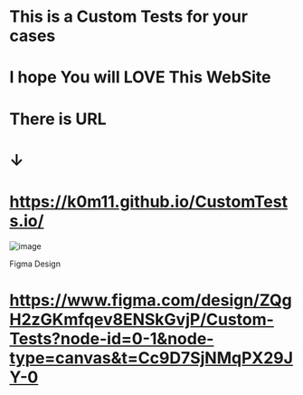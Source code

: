 # This is a Custom Tests for your cases
# I hope You will LOVE This WebSite
# There is URL
# ↓
# https://k0m11.github.io/CustomTests.io/

![image](https://github.com/user-attachments/assets/053c53c3-dde2-4f45-a333-e03101084704)


Figma Design

# https://www.figma.com/design/ZQgH2zGKmfqev8ENSkGvjP/Custom-Tests?node-id=0-1&node-type=canvas&t=Cc9D7SjNMqPX29JY-0
